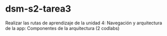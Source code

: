 # dsm-s2-tarea3
Realizar las rutas de aprendizaje de la unidad 4: Navegación y arquitectura de la app: Componentes de la arquitectura (2 codlabs)
